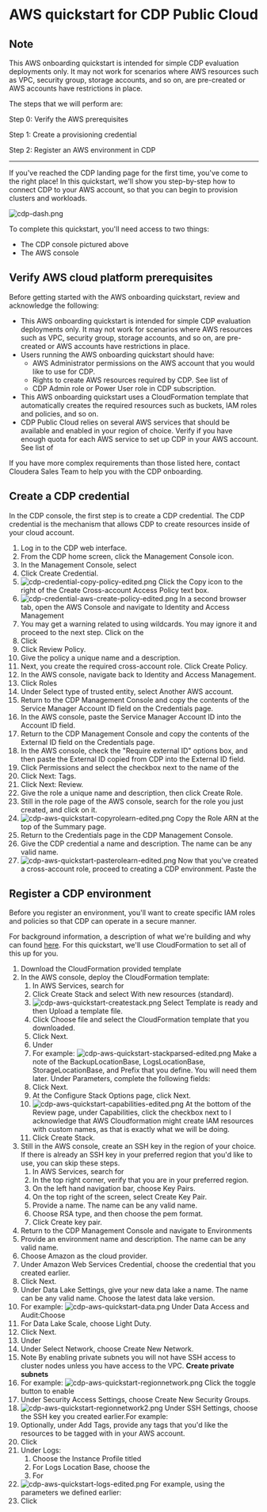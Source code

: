 # AWS quickstart for CDP Public Cloud

## **Note**

This AWS onboarding quickstart is intended for simple CDP evaluation deployments only. It may not work for scenarios where AWS resources such as VPC, security group, storage accounts, and so on, are pre\-created or AWS accounts have restrictions in place.

The steps that we will perform are:

Step 0: Verify the AWS prerequisites

Step 1: Create a provisioning credential

Step 2: Register an AWS environment in CDP

*****
If you've reached the CDP landing page for the first time, you've come to the right place\! In this quickstart, we'll show you step\-by\-step how to connect CDP to your AWS account, so that you can begin to provision clusters and workloads.

![cdp-dash.png](./documentation/image/cdp-dash.png)

To complete this quickstart, you'll need access to two things:

- The CDP console pictured above
- The AWS console



## Verify AWS cloud platform prerequisites

Before getting started with the AWS onboarding quickstart, review and acknowledge the following:

- This AWS onboarding quickstart is intended for simple CDP evaluation deployments only. It may not work for scenarios where AWS resources such as VPC, security group, storage accounts, and so on, are pre\-created or AWS accounts have restrictions in place.
- Users running the AWS onboarding quickstart should have:
    - AWS Administrator permissions on the AWS account that you would like to use for CDP.
    - Rights to create AWS resources required by CDP. See list of
    - CDP Admin role or Power User role in CDP subscription.
- This AWS onboarding quickstart uses a CloudFormation template that automatically creates the required resources such as buckets, IAM roles and policies, and so on.
- CDP Public Cloud relies on several AWS services that should be available and enabled in your region of choice. Verify if you have enough quota for each AWS service to set up CDP in your AWS account. See list of

If you have more complex requirements than those listed here, contact Cloudera Sales Team to help you with the CDP onboarding.

## Create a CDP credential

In the CDP console, the first step is to create a CDP credential. The CDP credential is the mechanism that allows CDP to create resources inside of your cloud account.

1. Log in to the CDP web interface.
2. From the CDP home screen, click the Management Console icon.
3. In the Management Console, select
4. Click Create Credential.
5. ![cdp-credential-copy-policy-edited.png](image/cdp-credential-copy-policy-edited.png)
    Click the Copy icon to the right of the Create Cross\-account Access Policy text box.
6. ![cdp-credential-aws-create-policy-edited.png](image/cdp-credential-aws-create-policy-edited.png)
    In a second browser tab, open the AWS Console and navigate to Identity and Access Management
7. You may get a warning related to using wildcards. You may ignore it and proceed to the next step.
    Click on the
8. Click
9. Click Review Policy.
10. Give the policy a unique name and a description.
11. Next, you create the required cross\-account role.
    Click Create Policy.
12. In the AWS console, navigate back to Identity and Access Management.
13. Click Roles
14. Under Select type of trusted entity, select Another AWS account.
15. Return to the CDP Management Console and copy the contents of the Service Manager Account ID field on the Credentials page.
16. In the AWS console, paste the Service Manager Account ID into the Account ID field.
17. Return to the CDP Management Console and copy the contents of the External ID field on the Credentials page.
18. In the AWS console, check the "Require external ID" options box, and then paste the External ID copied from CDP into the External ID field.
19. Click Permissions and select the checkbox next to the name of the
20. Click Next: Tags.
21. Click Next: Review.
22. Give the role a unique name and description, then click Create Role.
23. Still in the role page of the AWS console, search for the role you just created, and click on it.
24. ![cdp-aws-quickstart-copyrolearn-edited.png](image/cdp-aws-quickstart-copyrolearn-edited.png)
    Copy the Role ARN at the top of the Summary page.
25. Return to the Credentials page in the CDP Management Console.
26. Give the CDP credential a name and description. The name can be any valid name.
27. ![cdp-aws-quickstart-pasterolearn-edited.png](image/cdp-aws-quickstart-pasterolearn-edited.png)
    Now that you've created a cross\-account role, proceed to creating a CDP environment.
    Paste the

## Register a CDP environment

Before you register an environment, you'll want to create specific IAM roles and policies so that CDP can operate in a secure manner.

For background information, a description of what we're building and why can found [here](https://docs.cloudera.com/cdp-public-cloud/cloud/requirements-aws/topics/mc-idbroker-minimum-setup.html). For this quickstart, we'll use CloudFormation to set all of this up for you.

1. Download the CloudFormation provided template
2. In the AWS console, deploy the CloudFormation template:
    1. In AWS Services, search for
    2. Click Create Stack and select With new resources \(standard\).
    3. ![cdp-aws-quickstart-createstack.png](image/cdp-aws-quickstart-createstack.png)
        Select Template is ready and then Upload a template file.
    4. Click Choose file and select the CloudFormation template that you downloaded.
    5. Click Next.
    6. Under
    7. For example:
        ![cdp-aws-quickstart-stackparsed-edited.png](image/cdp-aws-quickstart-stackparsed-edited.png)
        Make a note of the BackupLocationBase, LogsLocationBase, StorageLocationBase, and Prefix that you define. You will need them later.
        Under Parameters, complete the following fields:
    8. Click Next.
    9. At the Configure Stack Options page, click Next.
    10. ![cdp-aws-quickstart-capabilities-edited.png](image/cdp-aws-quickstart-capabilities-edited.png)
        At the bottom of the Review page, under Capabilities, click the checkbox next to I acknowledge that AWS Cloudformation might create IAM resources with custom names, as that is exactly what we will be doing.
    11. Click Create Stack.
3. Still in the AWS console, create an SSH key in the region of your choice. If there is already an SSH key in your preferred region that you'd like to use, you can skip these steps.
    1. In AWS Services, search for
    2. In the top right corner, verify that you are in your preferred region.
    3. On the left hand navigation bar, choose Key Pairs.
    4. On the top right of the screen, select Create Key Pair.
    5. Provide a name. The name can be any valid name.
    6. Choose RSA type, and then choose the pem format.
    7. Click Create key pair.
4. Return to the CDP Management Console and navigate to Environments
5. Provide an environment name and description. The name can be any valid name.
6. Choose Amazon as the cloud provider.
7. Under Amazon Web Services Credential, choose the credential that you created earlier.
8. Click Next.
9. Under Data Lake Settings, give your new data lake a name. The name can be any valid name. Choose the latest data lake version.
10. For example:
    ![cdp-aws-quickstart-data.png](image/cdp-aws-quickstart-data.png)
    Under Data Access and Audit:Choose
11. For Data Lake Scale, choose Light Duty.
12. Click Next.
13. Under
14. Under Select Network, choose Create New Network.
15. Note
    By enabling private subnets you will not have SSH access to cluster nodes unless you have access to the VPC.
    **Create private subnets**
16. For example:
    ![cdp-aws-quickstart-regionnetwork.png](image/cdp-aws-quickstart-regionnetwork.png)
    Click the toggle button to enable
17. Under Security Access Settings, choose Create New Security Groups.
18. ![cdp-aws-quickstart-regionnetwork2.png](image/cdp-aws-quickstart-regionnetwork2.png)
    Under SSH Settings, choose the SSH key you created earlier.For example:
19. Optionally, under Add Tags, provide any tags that you'd like the resources to be tagged with in your AWS account.
20. Click
21. Under Logs:
    1. Choose the Instance Profile titled
    2. For Logs Location Base, choose the
    3. For
22. ![cdp-aws-quickstart-logs-edited.png](image/cdp-aws-quickstart-logs-edited.png)
    For example, using the parameters we defined earlier:
23. Click

